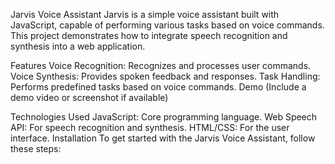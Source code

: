 Jarvis Voice Assistant
Jarvis is a simple voice assistant built with JavaScript, capable of performing various tasks based on voice commands. This project demonstrates how to integrate speech recognition and synthesis into a web application.

Features
Voice Recognition: Recognizes and processes user commands.
Voice Synthesis: Provides spoken feedback and responses.
Task Handling: Performs predefined tasks based on voice commands.
Demo
(Include a demo video or screenshot if available)

Technologies Used
JavaScript: Core programming language.
Web Speech API: For speech recognition and synthesis.
HTML/CSS: For the user interface.
Installation
To get started with the Jarvis Voice Assistant, follow these steps:


